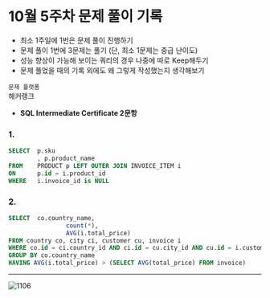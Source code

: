 # 10월 5주차 문제 풀이 기록

- 최소 1주일에 1번은 문제 풀이 진행하기
- 문제 풀이 1번에 3문제는 풀기 (단, 최소 1문제는 중급 난이도)
- 성능 향상이 가능해 보이는 쿼리의 경우 나중에 따로 Keep해두기
- 문제 풀었을 때의 기록 외에도 왜 그렇게 작성했는지 생각해보기

`문제 플랫폼`    
 해커랭크
 - **SQL Intermediate Certificate 2문항**

### 1.

```sql
SELECT  p.sku
        , p.product_name
FROM    PRODUCT p LEFT OUTER JOIN INVOICE_ITEM i
ON      p.id = i.product_id
WHERE   i.invoice_id is NULL
```

### 2.

```sql
SELECT  co.country_name, 
				count(*), 
				AVG(i.total_price)
FROM country co, city ci, customer cu, invoice i
WHERE co.id = ci.country_id AND ci.id = cu.city_id AND cu.id = i.customer_id
GROUP BY co.country_name
HAVING AVG(i.total_price) > (SELECT AVG(total_price) FROM invoice)
```

---

![1106](https://github.com/ssook1222/SQL-STUDY/assets/60427387/b1884441-35e6-4183-b8fc-b0ce580dceb8)

